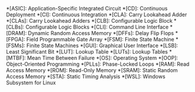 *[ASIC]: Application-Specific Integrated Circuit
*[CD]: Continuous Deployment
*[CI]: Continuous Integration
*[CLA]: Carry Lookahead Adder
*[CLAs]: Carry Lookahead Adders
*[CLB]: Configurable Logic Block
*[CLBs]: Configurable Logic Blocks
*[CLI]: Command Line Interface
*[DRAM]: Dynamic Random Access Memory
*[DFFs]: Delay Flip Flops
*[FPGA]: Field Programmable Gate Array
*[FSM]: Finite State Machine
*[FSMs]: Finite State Machines
*[GUI]: Graphical User Interface
*[LSB]: Least Significant Bit
*[LUT]: Lookup Table
*[LUTs]: Lookup Tables
*[MTBF]: Mean Time Between Failure
*[OS]: Operating System
*[OOP]: Object-Oriented Programming
*[PLLs]: Phase-Locked Loops
*[RAM]: Read Access Memory
*[ROM]: Read-Only Memory
*[SRAM]: Static Random Access Memory
*[STA]: Static Timing Analysis
*[WSL]: Windows Subsystem for Linux
